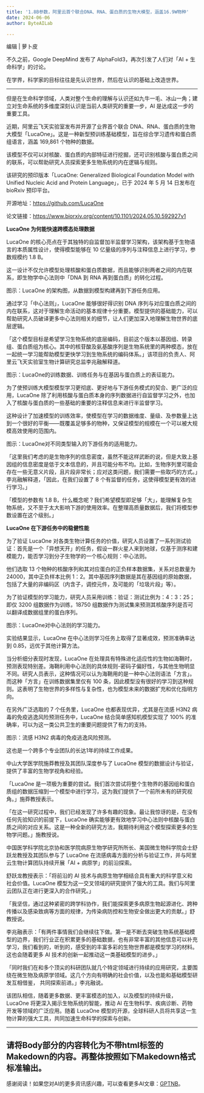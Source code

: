 ```yaml
---
title: '1.8B参数，阿里云首个联合DNA、RNA、蛋白质的生物大模型，涵盖16.9W物种'
date: 2024-06-06
author: ByteAILab

---
```


编辑 | 萝卜皮

不久之前，Google DeepMind 发布了 AlphaFold3，再次引发了人们对「AI + 生命科学」的讨论。

在学界，科学家的目标往往是先认识世界，然后在认识的基础上改造世界。

---
但是在生命科学领域，人类对整个生命的理解与认识还如九牛一毛、冰山一角；建立对生命系统的多维度深刻认识是当前人类研究的重要一步，AI 是达成这一步的重要工具。

近期，阿里云飞天实验室发布并开源了业界首个联合 DNA、RNA、蛋白质的生物大模型「LucaOne」。这是一种新型预训练基础模型，旨在综合学习遗传和蛋白质组语言，涵盖 169,861 个物种的数据。

该模型不仅可以对核酸、蛋白质的内部特征进行挖掘，还可识别核酸与蛋白质之间的联系，可以帮助研究人员探索更多生物系统的内在逻辑与规则。

该研究的预印版本「LucaOne: Generalized Biological Foundation Model with Unified Nucleic Acid and Protein Language」，已于 2024 年 5 月 14 日发布在 bioRxiv 预印平台。

开源地址：https://github.com/LucaOne

论文链接：https://www.biorxiv.org/content/10.1101/2024.05.10.592927v1

**LucaOne 为何能快速跨模态处理数据**

LucaOne 的核心亮点在于其独特的自监督加半监督学习架构，该架构基于生物语言的本质属性设计，使得模型能够在 10 亿量级的序列与注释信息上进行学习，参数规模约 1.8 B。

这一设计不仅允许模型处理核酸和蛋白质数据，而且能够识别两者之间的内在联系，即生物学中心法则中「DNA 到 RNA 再到蛋白质」的转化过程。

图示：LucaOne 的架构图，从数据到模型构建再到下游任务应用。

通过学习「中心法则」，LucaOne 能够很好得识别 DNA 序列与对应蛋白质之间的内在联系，这对于理解生命活动的基本规律十分重要。模型提供的基础能力，可以帮助研究人员破译更多中心法则相关的细节，让人们更加深入地理解生物世界的底层逻辑。

「这个模型目标是希望学习生物系统的底层编码，目前这个版本以基因组、转录组、蛋白质组为核心。其中的核苷酸及氨基酸序列是生物系统里的两种模态，放在一起统一学习能帮助模型更快学习到生物系统的编码体系。」该项目的负责人、阿里云飞天实验室生物计算研究总监李兆融解释道。

图示：LucaOne的训练数据、训练任务与在基因与蛋白质上的表征能力。

为了使预训练大模型模型学习更彻底、更好地与下游任务模式的契合、更广泛的应用，LucaOne 除了利用核酸与蛋白质本身的序列数据进行自监督学习之外，也加入了核酸与蛋白质的一些基础的重要的注释信息来进行半监督学习。

这种设计了加速模型的训练效率，使模型在学习的数据维度、量级、及参数量上达到一个很好的平衡——既覆盖足够多的物种，又保证模型的规模在一个可以被大规模高效使用的范围内。

图示：LucaOne对不同类型输入的下游任务的适用能力。

「这里我们考虑的是生物序列的信息密度，虽然不能这样武断的说，但是大致上基因组的信息密度是低于文本信息的，并且可能分布不均。比如，生物序列里可能会存在一些无意义片段，且片段非常长；应对这类问题，我们需要一些取巧的方式。」李兆融解释道，「因此，在我们设置了 8 个有监督的任务，这使得模型更有效的进行学习。」

「模型的参数有 1.8 B，什么概念呢？我们希望模型即足够「大」，能理解复杂生物系统，又不至于太大影响下游的使用效率。在整理高质量数据后，我们将模型参数设置在这个级别。」

**LucaOne 在下游任务中的稳健性能**

为了验证 LucaOne 对各类生物计算任务的价值，研究人员设置了一系列测试验证：首先是一个「异想天开」的任务，假设一群火星人来到地球，仅基于测序和建模能力，能否学习到分子生物学的一个核心规则：中心法则。

他们选取 13 个物种的核酸序列和其对应蛋白的正负样本数据集，关系对总数量为 24000，其中正负样本比例 1：2。其中基因序列数据是其在基因组的原始数据，包括了大量的非编码区（内含子，调控元件，及可能的「垃圾片段」等）。

为了验证模型的学习能力，研究人员采用训练：验证：测试比例为：4：3：25；即仅 3200 组数据作为训练，18750 组数据作为测试集来预测其核酸序列是否可以翻译成数据组里的蛋白序列。

图示：LucaOne对中心法则的学习能力。

实验结果显示，LucaOne 在中心法则学习任务上取得了显著成效，预测准确率达到 0.85，远优于其他计算方法。

当分析细分表现时发现，LucaOne 在处理具有特殊进化适应性的生物如海鞘时，预测表现特别差。海鞘利用中心法则的具体规则-密码子偏好性，与其他生物明显不同。研究人员表示，这种情况可以认为海鞘用的是一种中心法则语法「方言」。而这种「方言」在训练数据集里仅有 100 条，因此模型没有很好的学习到这种规则。这表明了生物世界的多样性与复杂性，也为模型未来的数据扩充和优化指明方向。

在另外广泛选取的 7 个任务里，LucaOne 也都表现优异，尤其是在流感 H3N2 病毒的免疫逃逸风险预测任务中，LucaOne 结合简单感知机模型实现了 100% 的准确率，可以为这一类公共卫生的重要问题提供了有力的支持。

图示：流感 H3N2 病毒的免疫逃逸风险预测。

这也是一个跨多个专业团队的长达1年的持续工作成果。

中山大学医学院施莽教授及其团队深度参与了 LucaOne 模型的数据设计与验证，提供了丰富的生物学视角和经验。

「LucaOne 是一项极为重要的尝试。我们首次尝试将整个生物界的基因组和蛋白质组的数据压缩到一个模型中进行学习，这为我们提供了一个前所未有的研究视角。」施莽教授表示。

「在这一研究过程中，我们已经发现了许多有趣的现象。最让我惊讶的是，在没有任何先验知识的前提下，LucaOne 确实能够更有效地学习中心法则中核酸与蛋白质之间的对应关系。这是一种全新的研究方法，我期待利用这个模型探索更多的生物学问题。」施教授说。

中国医学科学院北京协和医学院病原生物学研究所所长、美国微生物科学院会士舒跃龙教授及其团队参与了 LucaOne 在流感病毒方面的分析与验证工作，并与阿里云生物计算团队持续开展「AI + 病原学」的前沿探索。

舒跃龙教授表示：「将前沿的 AI 技术与病原生物学相结合具有重大的科学意义和社会价值。LucaOne 模型为这一交叉领域的研究提供了强大的工具。我们与阿里云团队正在进行更深入的合作研究。」

「我坚信，通过这种紧密的跨学科协作，我们能探索更多病原生物起源进化、跨种传播以及感染致病等方面的规律，为传染病防控和生物安全做出更大的贡献。」舒教授说。

李兆融表示：「有两件事情我们会继续往下做。第一是不断去突破生物系统基础模型的边界，我们行业正在积累更多的基础数据，也有非常丰富的其他信息可以补充学习，我们看到的，听到的，感受到的丰富多彩的生物世界都是模型学习的材料。这也会随着更多 AI 技术的创新一起推动这一类基础模型的进步。」

「同时我们在和多个顶尖的科研团队就几个特定领域进行持续的应用研究，主要围绕在微生物及病原学领域。这几个方向有明确的社会价值，以及也能和基础模型研发互相借鉴， 共同探索前进。」李兆融说。

该团队相信，随着更多数据、更丰富模态的加入，以及模型的持续升级，LucaOne 将更深入揭示生物系统的智能，推动 AI 在生物科学、疾病诊断、药物开发等领域的广泛应用。随着 LucaOne 模型的开源，全球科研人员将共享这一生物计算的强大工具，共同加速生命科学的探索与创新。

---

请将Body部分的内容转化为不带html标签的Makedown的内容。再整体按照如下Makedown格式标准输出。
---
感谢阅读！如果您对AI的更多资讯感兴趣，可以查看更多AI文章：[GPTNB](https://gptnb.com)。
